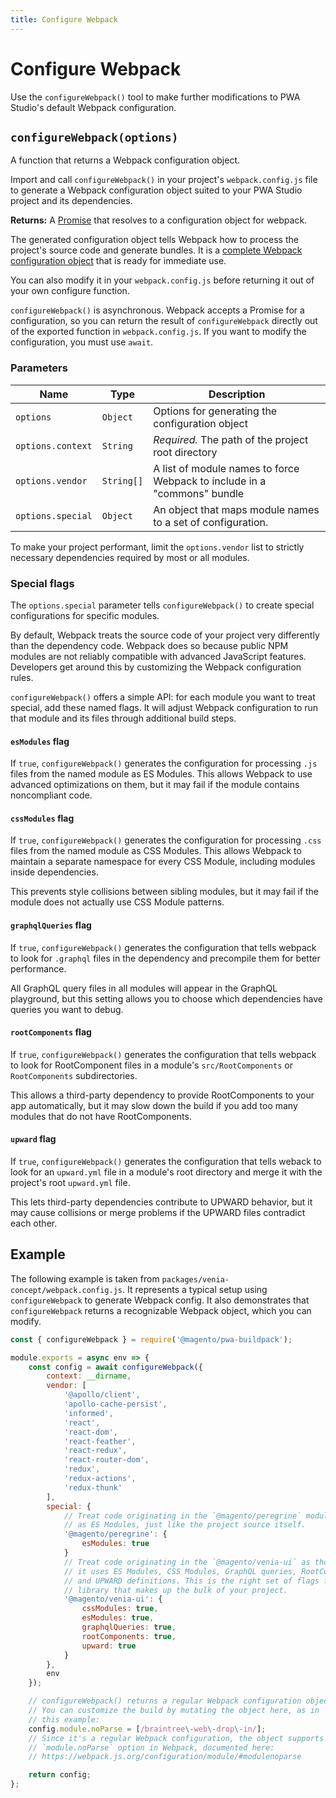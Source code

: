```yaml
---
title: Configure Webpack
---
```


# Configure Webpack

Use the `configureWebpack()` tool to make further modifications to PWA Studio's default Webpack configuration.

## `configureWebpack(options)`

A function that returns a Webpack configuration object.

Import and call `configureWebpack()` in your project's `webpack.config.js` file to generate a Webpack configuration object suited to your PWA Studio project and its dependencies.

**Returns:**
A [Promise][] that resolves to a configuration object for webpack.

[promise]: https://developer.mozilla.org/en-US/docs/Web/JavaScript/Reference/Global_Objects/Promise

The generated configuration object tells Webpack how to process the project's source code and generate bundles.
It is a [complete Webpack configuration object][] that is ready for immediate use.

[complete webpack configuration object]: https://webpack.js.org/configuration/

You can also modify it in your `webpack.config.js` before returning it out of your own configure function.

<InlineAlert variant="info" slots="text"/>

`configureWebpack()` is asynchronous.
Webpack accepts a Promise for a configuration, so
you can return the result of `configureWebpack` directly out of the exported function in `webpack.config.js`.
If you want to modify the configuration, you must use `await`.

### Parameters

| Name              | Type       | Description                                                              |
| ----------------- | ---------- | ------------------------------------------------------------------------ |
| `options`         | `Object`   | Options for generating the configuration object                          |
| `options.context` | `String`   | _Required._ The path of the project root directory                       |
| `options.vendor`  | `String[]` | A list of module names to force Webpack to include in a "commons" bundle |
| `options.special` | `Object`   | An object that maps module names to a set of configuration.              |

<InlineAlert variant="info" slots="text"/>

To make your project performant, limit the `options.vendor` list to strictly necessary dependencies required by most or all modules.

### Special flags

The `options.special` parameter tells `configureWebpack()` to create special configurations for specific modules.

By default, Webpack treats the source code of your project very differently than the dependency code.
Webpack does so because public NPM modules are not reliably compatible with advanced JavaScript features.
Developers get around this by customizing the Webpack configuration rules.

`configureWebpack()` offers a simple API: for each module you want to treat special, add these named flags.
It will adjust Webpack configuration to run that module and its files through additional build steps.

#### `esModules` flag

If `true`, `configureWebpack()` generates the configuration for processing `.js` files from the named module as ES Modules.
This allows Webpack to use advanced optimizations on them, but
it may fail if the module contains noncompliant code.

#### `cssModules` flag

If `true`, `configureWebpack()` generates the configuration for processing `.css` files from the named module as CSS Modules.
This allows Webpack to maintain a separate namespace for every CSS Module, including modules inside dependencies.

This prevents style collisions between sibling modules, but
it may fail if the module does not actually use CSS Module patterns.

#### `graphqlQueries` flag

If `true`, `configureWebpack()` generates the configuration that tells webpack to look for `.graphql` files in the dependency and precompile them for better performance.

All GraphQL query files in all modules will appear in the GraphQL playground, but
this setting allows you to choose which dependencies have queries you want to debug.

#### `rootComponents` flag

If `true`, `configureWebpack()` generates the configuration that tells webpack to look for RootComponent files in a module's `src/RootComponents` or `RootComponents` subdirectories.

This allows a third-party dependency to provide RootComponents to your app automatically, but
it may slow down the build if you add too many modules that do not have RootComponents.

#### `upward` flag

If `true`, `configureWebpack()` generates the configuration that tells weback to look for an `upward.yml` file in a module's root directory and merge it with the project's root `upward.yml` file.

This lets third-party dependencies contribute to UPWARD behavior, but
it may cause collisions or merge problems if the UPWARD files contradict each other.

## Example

The following example is taken from `packages/venia-concept/webpack.config.js`.
It represents a typical setup using `configureWebpack` to generate Webpack config.
It also demonstrates that `configureWebpack` returns a recognizable Webpack object, which you can modify.

```js
const { configureWebpack } = require('@magento/pwa-buildpack');

module.exports = async env => {
    const config = await configureWebpack({
        context: __dirname,
        vendor: [
            '@apollo/client',
            'apollo-cache-persist',
            'informed',
            'react',
            'react-dom',
            'react-feather',
            'react-redux',
            'react-router-dom',
            'redux',
            'redux-actions',
            'redux-thunk'
        ],
        special: {
            // Treat code originating in the `@magento/peregrine` module
            // as ES Modules, just like the project source itself.
            '@magento/peregrine': {
                esModules: true
            }
            // Treat code originating in the `@magento/venia-ui` as though
            // it uses ES Modules, CSS Modules, GraphQL queries, RootComponents,
            // and UPWARD definitions. This is the right set of flags for a UI
            // library that makes up the bulk of your project.
            '@magento/venia-ui': {
                cssModules: true,
                esModules: true,
                graphqlQueries: true,
                rootComponents: true,
                upward: true
            }
        },
        env
    });

    // configureWebpack() returns a regular Webpack configuration object.
    // You can customize the build by mutating the object here, as in
    // this example:
    config.module.noParse = [/braintree\-web\-drop\-in/];
    // Since it's a regular Webpack configuration, the object supports the
    // `module.noParse` option in Webpack, documented here:
    // https://webpack.js.org/configuration/module/#modulenoparse

    return config;
};
```
